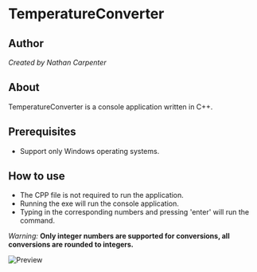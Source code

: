 # TemperatureConverter

## Author
_Created by Nathan Carpenter_

## About
TemperatureConverter is a console application written in C++.

## Prerequisites
- Support only Windows operating systems. 

## How to use
- The CPP file is not required to run the application. 
- Running the exe will run the console application. 
- Typing in the corresponding numbers and pressing 'enter' will run the command.

*Warning:* **Only integer numbers are supported for conversions, all conversions are rounded to integers.**

![Preview](https://github.com/Nathan-Carpenter-Git/TemperatureConverter/assets/144058518/d6d33d3b-abb9-4886-9a30-ba62e2a0ea97)
